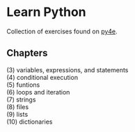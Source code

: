 # Learn Python
Collection of exercises found on [py4e](https://www.py4e.com/).

## Chapters
(3) variables, expressions, and statements  
(4) conditional execution  
(5) funtions  
(6) loops and iteration  
(7) strings  
(8) files  
(9) lists  
(10) dictionaries